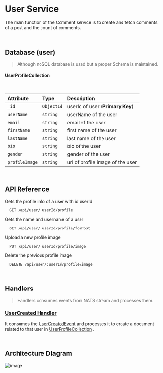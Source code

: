 # User Service

The main function of the Comment service is to create and fetch comments of a post and the count of comments.

<br>

## Database (user)

> Although noSQL database is used but a proper Schema is maintained.<br>
> 

#### UserProfileCollection <br>
<br>

| Attribute        | Type        | Description |   
| :------------- |:------------- | :----------  |
| `_id`      | `ObjectId` | userId of user (**Primary Key**) |
| `userName`      | `string` | userName of the user |
| `email`      | `string` | email of the user  |
| `firstName`      | `string` | first name of the user |
| `lastName`      | `string` | last name of the user |
| `bio`      | `string` | bio of the user |
| `gender`      | `string` | gender of the user |
| `profileImage`      | `string` | url of profile image of the user |
<br>

## API Reference

Gets the profile info of a user with id userId

```code
  GET /api/user/:userId/profile
```
Gets the name and username of a user

```code
  GET /api/user/:userId/profile/forPost
```

Upload a new profile image

```code
  PUT /api/user/:userId/profile/image
```

Delete the previous profile image

```code
  DELETE /api/user/:userId/profile/image
```

<br>



## Handlers
> Handlers consumes events from NATS stream and processes them.
### [UserCreated Handler](/comment/src/handlers/postCreatedHandler.ts)
It consumes the [UserCreatedEvent]() and processes it to create a document related to that user in [UserProfileCollection]() .

<br>

## Architecture Diagram
![image](https://user-images.githubusercontent.com/58662119/205693892-6bd5a01d-f933-4014-968f-354fa215bf46.png)